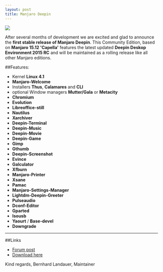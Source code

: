 ```yaml
---
layout: post
title: Manjaro Deepin
---
```


<img src="https://manjaro.github.io/images/manjaro-deepin-15.12.jpg">

After several months of development we are excited and glad to announce the **first stable release of Manjaro Deepin**. This Community Edition, based on **Manjaro 15.12 'Capella'** features the latest updated **Deepin Deskop Environment 2015 RC** and will be maintained as a rolling release like all other Manjaro editions.   

##Features:

* Kernel **Linux 4.1**
* **Manjaro-Welcome**
* Installers **Thus**, **Calamares** and **CLI**
* optional Window managers **Mutter/Gala** or **Metacity**
* **Chromium**
* **Evolution**
* **Libreoffice-still**
* **Nautilus**
* **Xarchiver**
* **Deepin-Terminal**
* **Deepin-Music**
* **Deepin-Movie**
* **Deepin-Game**
* **Gimp**
* **Gthumb**
* **Deepin-Screenshot**
* **Evince**
* **Galculator**
* **Xfburn**
* **Manjaro-Printer**
* **Xsane**
* **Pamac**
* **Manjaro-Settings-Manager**
* **Lightdm-Deepin-Greeter**
* **Pulseaudio**
* **Dconf-Editor**
* **Gparted**
* **Isousb**
* **Yaourt** / **Base-devel**
* **Downgrade**

----

##Links

* [Forum post](https://forum.manjaro.org/index.php?topic=29385.msg244501#msg244501)
* [Download here](https://sourceforge.net/projects/manjarolinux/files/community/Deepin/2015.12/)

Kind regards,
Bernhard Landauer, Maintainer